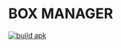 # BOX MANAGER
[![build apk](https://github.com/d2184/box/actions/workflows/debug.yml/badge.svg?branch=master)](https://github.com/d2184/box/actions/workflows/debug.yml)